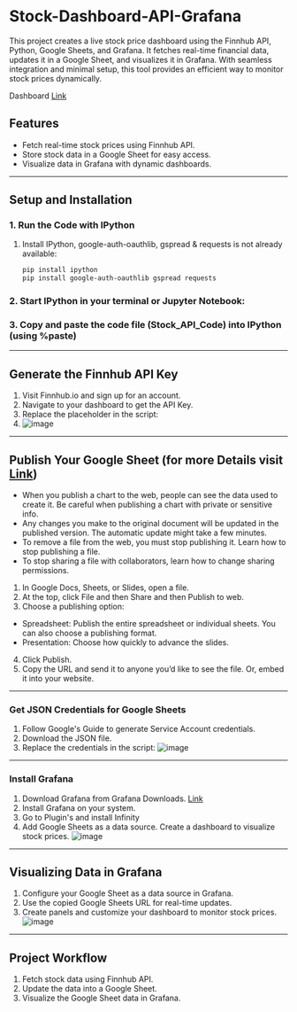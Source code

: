 # Stock-Dashboard-API-Grafana
This project creates a live stock price dashboard using the Finnhub API, Python, Google Sheets, and Grafana. It fetches real-time financial data, updates it in a Google Sheet, and visualizes it in Grafana. With seamless integration and minimal setup, this tool provides an efficient way to monitor stock prices dynamically.


Dashboard [Link](http://localhost:3000/public-dashboards/df2a6d59ad4a48ff9ce6b28eeeafc504)

## Features

- Fetch real-time stock prices using Finnhub API.
- Store stock data in a Google Sheet for easy access.
- Visualize data in Grafana with dynamic dashboards.

---

## Setup and Installation

### 1. Run the Code with IPython
1. Install IPython, google-auth-oauthlib, gspread & requests is not already available:
   ```bash 
   pip install ipython
   pip install google-auth-oauthlib gspread requests

### 2. Start IPython in your terminal or Jupyter Notebook:

### 3. Copy and paste the code file (Stock_API_Code) into IPython (using %paste)

---

## Generate the Finnhub API Key
1. Visit Finnhub.io and sign up for an account.
2. Navigate to your dashboard to get the API Key.
3. Replace the placeholder in the script:
4. ![image](https://github.com/user-attachments/assets/67df6bda-7744-4607-acd6-3b789d72b0b4)

---

## Publish Your Google Sheet (for more Details visit [Link](https://support.google.com/docs/answer/183965?hl=en&co=GENIE.Platform%3DDesktop#zippy=))

* When you publish a chart to the web, people can see the data used to create it. Be careful when publishing a chart with private or sensitive info.
* Any changes you make to the original document will be updated in the published version. The automatic update might take a few minutes.
* To remove a file from the web, you must stop publishing it. Learn how to stop publishing a file.
* To stop sharing a file with collaborators, learn how to change sharing permissions.

1. In Google Docs, Sheets, or Slides, open a file.
2. At the top, click File and then Share and then Publish to web.
3. Choose a publishing option:
* Spreadsheet: Publish the entire spreadsheet or individual sheets. You can also choose a publishing format.
* Presentation: Choose how quickly to advance the slides.
4. Click Publish.
5. Copy the URL and send it to anyone you’d like to see the file. Or, embed it into your website.

---

### Get JSON Credentials for Google Sheets
1. Follow Google's Guide to generate Service Account credentials.
2. Download the JSON file.
3. Replace the credentials in the script:
![image](https://github.com/user-attachments/assets/efabbd28-921a-451e-ad8b-694ce606c025)

---

### Install Grafana
1. Download Grafana from Grafana Downloads. [Link](https://grafana.com/grafana/download)
2. Install Grafana on your system.
3. Go to Plugin's and install Infinity 
4. Add Google Sheets as a data source.
Create a dashboard to visualize stock prices.
![image](https://github.com/user-attachments/assets/c1d9c22d-55ae-4dc6-8a59-e26bb6d8a11b)

---

## Visualizing Data in Grafana
1. Configure your Google Sheet as a data source in Grafana.
2. Use the copied Google Sheets URL for real-time updates.
3. Create panels and customize your dashboard to monitor stock prices.
![image](https://github.com/user-attachments/assets/b5d82e2d-bc7f-4797-9862-12d2373d44d0)


---

## Project Workflow
1. Fetch stock data using Finnhub API.
2. Update the data into a Google Sheet.
3. Visualize the Google Sheet data in Grafana.

